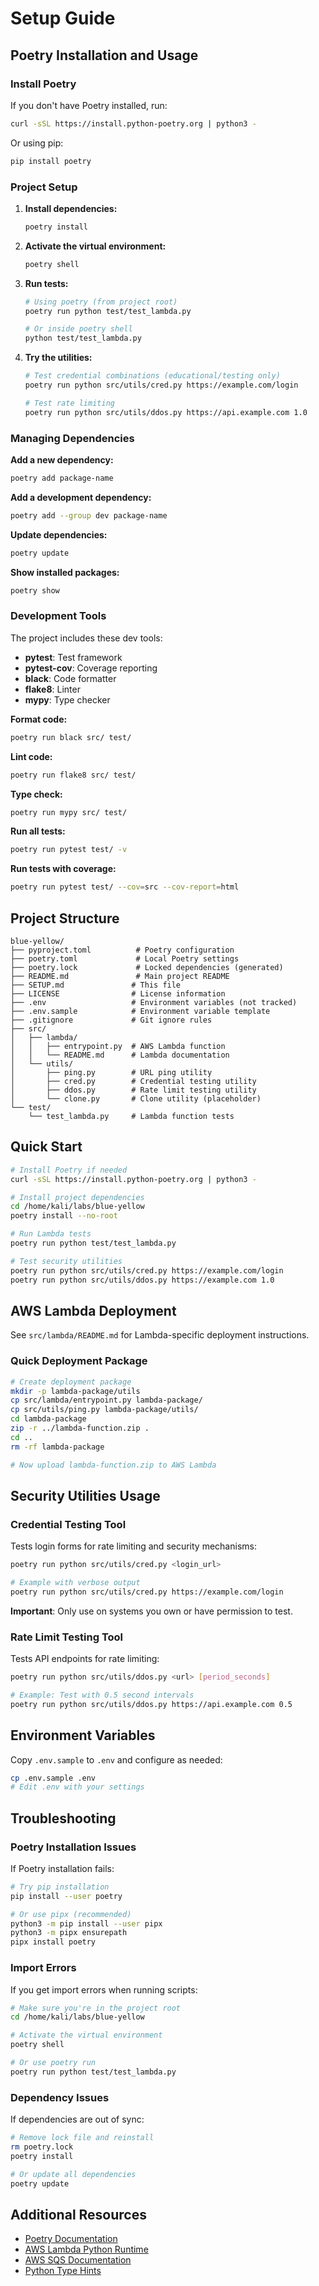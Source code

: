 # Setup Guide

## Poetry Installation and Usage

### Install Poetry

If you don't have Poetry installed, run:

```bash
curl -sSL https://install.python-poetry.org | python3 -
```

Or using pip:

```bash
pip install poetry
```

### Project Setup

1. **Install dependencies:**

   ```bash
   poetry install
   ```

2. **Activate the virtual environment:**

   ```bash
   poetry shell
   ```

3. **Run tests:**

   ```bash
   # Using poetry (from project root)
   poetry run python test/test_lambda.py

   # Or inside poetry shell
   python test/test_lambda.py
   ```

4. **Try the utilities:**

   ```bash
   # Test credential combinations (educational/testing only)
   poetry run python src/utils/cred.py https://example.com/login
   
   # Test rate limiting
   poetry run python src/utils/ddos.py https://api.example.com 1.0
   ```

### Managing Dependencies

**Add a new dependency:**

```bash
poetry add package-name
```

**Add a development dependency:**

```bash
poetry add --group dev package-name
```

**Update dependencies:**

```bash
poetry update
```

**Show installed packages:**

```bash
poetry show
```

### Development Tools

The project includes these dev tools:

- **pytest**: Test framework
- **pytest-cov**: Coverage reporting
- **black**: Code formatter
- **flake8**: Linter
- **mypy**: Type checker

**Format code:**

```bash
poetry run black src/ test/
```

**Lint code:**

```bash
poetry run flake8 src/ test/
```

**Type check:**

```bash
poetry run mypy src/ test/
```

**Run all tests:**

```bash
poetry run pytest test/ -v
```

**Run tests with coverage:**

```bash
poetry run pytest test/ --cov=src --cov-report=html
```

## Project Structure

```
blue-yellow/
├── pyproject.toml          # Poetry configuration
├── poetry.toml             # Local Poetry settings
├── poetry.lock             # Locked dependencies (generated)
├── README.md               # Main project README
├── SETUP.md               # This file
├── LICENSE                # License information
├── .env                   # Environment variables (not tracked)
├── .env.sample            # Environment variable template
├── .gitignore             # Git ignore rules
├── src/
│   ├── lambda/
│   │   ├── entrypoint.py  # AWS Lambda function
│   │   └── README.md      # Lambda documentation
│   └── utils/
│       ├── ping.py        # URL ping utility
│       ├── cred.py        # Credential testing utility
│       ├── ddos.py        # Rate limit testing utility
│       └── clone.py       # Clone utility (placeholder)
└── test/
    └── test_lambda.py     # Lambda function tests
```

## Quick Start

```bash
# Install Poetry if needed
curl -sSL https://install.python-poetry.org | python3 -

# Install project dependencies
cd /home/kali/labs/blue-yellow
poetry install --no-root

# Run Lambda tests
poetry run python test/test_lambda.py

# Test security utilities
poetry run python src/utils/cred.py https://example.com/login
poetry run python src/utils/ddos.py https://example.com 1.0
```

## AWS Lambda Deployment

See `src/lambda/README.md` for Lambda-specific deployment instructions.

### Quick Deployment Package

```bash
# Create deployment package
mkdir -p lambda-package/utils
cp src/lambda/entrypoint.py lambda-package/
cp src/utils/ping.py lambda-package/utils/
cd lambda-package
zip -r ../lambda-function.zip .
cd ..
rm -rf lambda-package

# Now upload lambda-function.zip to AWS Lambda
```

## Security Utilities Usage

### Credential Testing Tool

Tests login forms for rate limiting and security mechanisms:

```bash
poetry run python src/utils/cred.py <login_url>

# Example with verbose output
poetry run python src/utils/cred.py https://example.com/login
```

**Important**: Only use on systems you own or have permission to test.

### Rate Limit Testing Tool

Tests API endpoints for rate limiting:

```bash
poetry run python src/utils/ddos.py <url> [period_seconds]

# Example: Test with 0.5 second intervals
poetry run python src/utils/ddos.py https://api.example.com 0.5
```

## Environment Variables

Copy `.env.sample` to `.env` and configure as needed:

```bash
cp .env.sample .env
# Edit .env with your settings
```

## Troubleshooting

### Poetry Installation Issues

If Poetry installation fails:

```bash
# Try pip installation
pip install --user poetry

# Or use pipx (recommended)
python3 -m pip install --user pipx
python3 -m pipx ensurepath
pipx install poetry
```

### Import Errors

If you get import errors when running scripts:

```bash
# Make sure you're in the project root
cd /home/kali/labs/blue-yellow

# Activate the virtual environment
poetry shell

# Or use poetry run
poetry run python test/test_lambda.py
```

### Dependency Issues

If dependencies are out of sync:

```bash
# Remove lock file and reinstall
rm poetry.lock
poetry install

# Or update all dependencies
poetry update
```

## Additional Resources

- [Poetry Documentation](https://python-poetry.org/docs/)
- [AWS Lambda Python Runtime](https://docs.aws.amazon.com/lambda/latest/dg/lambda-python.html)
- [AWS SQS Documentation](https://docs.aws.amazon.com/sqs/)
- [Python Type Hints](https://docs.python.org/3/library/typing.html)

